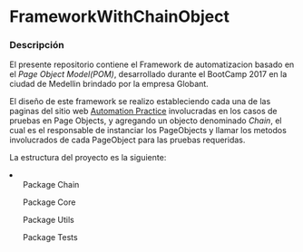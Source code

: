 # FrameworkWithChainObject
<h3>Descripción</h3>
<p>El presente repositorio contiene el Framework de automatizacion basado en el <i>Page Object Model(POM)</i>, desarrollado durante el BootCamp 2017 en la ciudad de Medellin brindado por la empresa Globant.</p>

<p>El diseño de este framework se realizo estableciendo cada una de las paginas del sitio web <a href="http://automationpractice.com">Automation Practice</a> involucradas en los casos de pruebas en Page Objects, y agregando un objecto denominado <i>Chain</i>, el cual es el responsable de instanciar los PageObjects y llamar los metodos involucrados de cada PageObject para las pruebas requeridas. </p>

<p>La estructura del proyecto es la siguiente:</p>
<li>
<ul>Package Chain</ul>
<ul>Package Core</ul>
<ul>Package Utils</ul>
<ul>Package Tests</ul>
</li>
